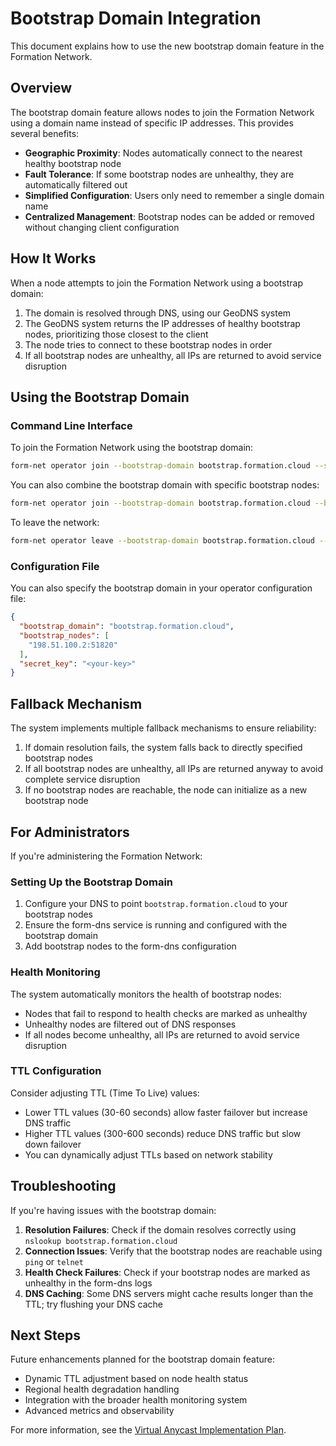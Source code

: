 # Bootstrap Domain Integration

This document explains how to use the new bootstrap domain feature in the Formation Network.

## Overview

The bootstrap domain feature allows nodes to join the Formation Network using a domain name instead of specific IP addresses. This provides several benefits:

- **Geographic Proximity**: Nodes automatically connect to the nearest healthy bootstrap node
- **Fault Tolerance**: If some bootstrap nodes are unhealthy, they are automatically filtered out
- **Simplified Configuration**: Users only need to remember a single domain name
- **Centralized Management**: Bootstrap nodes can be added or removed without changing client configuration

## How It Works

When a node attempts to join the Formation Network using a bootstrap domain:

1. The domain is resolved through DNS, using our GeoDNS system
2. The GeoDNS system returns the IP addresses of healthy bootstrap nodes, prioritizing those closest to the client
3. The node tries to connect to these bootstrap nodes in order
4. If all bootstrap nodes are unhealthy, all IPs are returned to avoid service disruption

## Using the Bootstrap Domain

### Command Line Interface

To join the Formation Network using the bootstrap domain:

```bash
form-net operator join --bootstrap-domain bootstrap.formation.cloud --signing-key <your-key>
```

You can also combine the bootstrap domain with specific bootstrap nodes:

```bash
form-net operator join --bootstrap-domain bootstrap.formation.cloud --bootstraps 198.51.100.2:51820 --signing-key <your-key>
```

To leave the network:

```bash
form-net operator leave --bootstrap-domain bootstrap.formation.cloud --signing-key <your-key>
```

### Configuration File

You can also specify the bootstrap domain in your operator configuration file:

```json
{
  "bootstrap_domain": "bootstrap.formation.cloud",
  "bootstrap_nodes": [
    "198.51.100.2:51820"
  ],
  "secret_key": "<your-key>"
}
```

## Fallback Mechanism

The system implements multiple fallback mechanisms to ensure reliability:

1. If domain resolution fails, the system falls back to directly specified bootstrap nodes
2. If all bootstrap nodes are unhealthy, all IPs are returned anyway to avoid complete service disruption
3. If no bootstrap nodes are reachable, the node can initialize as a new bootstrap node

## For Administrators

If you're administering the Formation Network:

### Setting Up the Bootstrap Domain

1. Configure your DNS to point `bootstrap.formation.cloud` to your bootstrap nodes
2. Ensure the form-dns service is running and configured with the bootstrap domain
3. Add bootstrap nodes to the form-dns configuration

### Health Monitoring

The system automatically monitors the health of bootstrap nodes:

- Nodes that fail to respond to health checks are marked as unhealthy
- Unhealthy nodes are filtered out of DNS responses
- If all nodes become unhealthy, all IPs are returned to avoid service disruption

### TTL Configuration

Consider adjusting TTL (Time To Live) values:

- Lower TTL values (30-60 seconds) allow faster failover but increase DNS traffic
- Higher TTL values (300-600 seconds) reduce DNS traffic but slow down failover
- You can dynamically adjust TTLs based on network stability

## Troubleshooting

If you're having issues with the bootstrap domain:

1. **Resolution Failures**: Check if the domain resolves correctly using `nslookup bootstrap.formation.cloud`
2. **Connection Issues**: Verify that the bootstrap nodes are reachable using `ping` or `telnet`
3. **Health Check Failures**: Check if your bootstrap nodes are marked as unhealthy in the form-dns logs
4. **DNS Caching**: Some DNS servers might cache results longer than the TTL; try flushing your DNS cache

## Next Steps

Future enhancements planned for the bootstrap domain feature:

- Dynamic TTL adjustment based on node health status
- Regional health degradation handling
- Integration with the broader health monitoring system
- Advanced metrics and observability

For more information, see the [Virtual Anycast Implementation Plan](virtual_anycast_implementation_plan.md). 